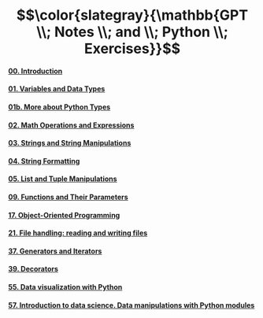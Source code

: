 # $$\color{slategray}{\mathbb{GPT \\; Notes \\; and \\; Python \\; Exercises}}$$

#### [00. Introduction](https://www.kaggle.com/code/olgabelitskaya/gptpythonnotes00)
#### [01. Variables and Data Types](https://www.kaggle.com/code/olgabelitskaya/gptpythonnotes01)
#### [01b. More about Python Types](https://www.kaggle.com/code/olgabelitskaya/gptpythonnotes01b)
#### [02. Math Operations and Expressions](https://www.kaggle.com/code/olgabelitskaya/gptpythonnotes02)
#### [03. Strings and String Manipulations](https://www.kaggle.com/code/olgabelitskaya/gptpythonnotes03)
#### [04. String Formatting](https://www.kaggle.com/code/olgabelitskaya/gptpythonnotes04)
#### [05. List and Tuple Manipulations](https://www.kaggle.com/code/olgabelitskaya/gptpythonnotes05)
#### [09. Functions and Their Parameters](https://www.kaggle.com/code/olgabelitskaya/gptpythonnotes09)
#### [17. Object-Oriented Programming](https://www.kaggle.com/code/olgabelitskaya/gptpythonnotes17)
#### [21. File handling: reading and writing files](https://www.kaggle.com/code/olgabelitskaya/gptpythonnotes21)
#### [37. Generators and Iterators](https://www.kaggle.com/code/olgabelitskaya/gptpythonnotes37)
#### [39. Decorators](https://www.kaggle.com/code/olgabelitskaya/gptpythonnotes39)
#### [55. Data visualization with Python](https://www.kaggle.com/code/olgabelitskaya/gptpythonnotes55)
#### [57. Introduction to data science. Data manipulations with Python modules](https://www.kaggle.com/code/olgabelitskaya/gptpythonnotes57)
